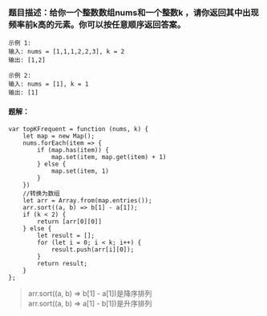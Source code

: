 ### 题目描述：给你一个整数数组nums和一个整数k ，请你返回其中出现频率前k高的元素。你可以按任意顺序返回答案。 
```
示例 1:
输入: nums = [1,1,1,2,2,3], k = 2
输出: [1,2]

示例 2:
输入: nums = [1], k = 1
输出: [1] 
```
#### 题解：
```
var topKFrequent = function (nums, k) {
    let map = new Map();
    nums.forEach(item => {
        if (map.has(item)) {
            map.set(item, map.get(item) + 1)
        } else {
            map.set(item, 1)
        }
    })
    //转换为数组
    let arr = Array.from(map.entries());
    arr.sort((a, b) => b[1] - a[1]);
    if (k < 2) {
        return [arr[0][0]]
    } else {
        let result = [];
        for (let i = 0; i < k; i++) {
            result.push(arr[i][0]);
        }
        return result;
    }
};
```
>arr.sort((a, b) => b[1] - a[1])是降序排列  
arr.sort((a, b) => a[1] - b[1])是升序排列  
